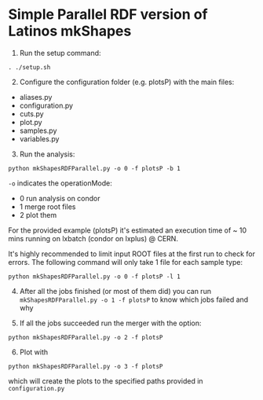 # Simple Parallel RDF version of Latinos mkShapes

1. Run the setup command:
```
. ./setup.sh
```

2. Configure the configuration folder (e.g. plotsP) with the main files:
- aliases.py
- configuration.py
- cuts.py
- plot.py
- samples.py
- variables.py

3. Run the analysis:
```
python mkShapesRDFParallel.py -o 0 -f plotsP -b 1
```
`-o` indicates the operationMode:
- 0 run analysis on condor
- 1 merge root files
- 2 plot them

For the provided example (plotsP) it's estimated an execution time of ~ 10 mins running on lxbatch (condor on lxplus) @ CERN.


It's highly recommended to limit input ROOT files at the first run to check for errors. The following command will only take 1 file for each sample type:
```
python mkShapesRDFParallel.py -o 0 -f plotsP -l 1
```

4. After all the jobs finished (or most of them did) you can run `mkShapesRDFParallel.py -o 1 -f plotsP` to know which jobs failed and why

5. If all the jobs succeeded run the merger with the option: 
```
python mkShapesRDFParallel.py -o 2 -f plotsP
```

6. Plot with 
```
python mkShapesRDFParallel.py -o 3 -f plotsP
```
which will create the plots to the specified paths provided in `configuration.py` 

